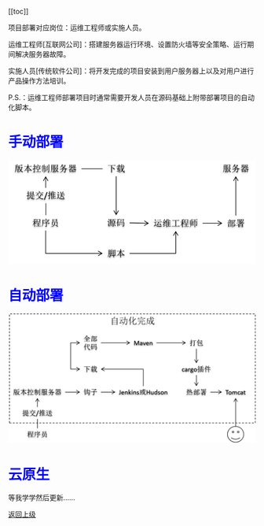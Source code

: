 [[toc]]

项目部署对应岗位：运维工程师或实施人员。

运维工程师[互联网公司]：搭建服务器运行环境、设置防火墙等安全策略、运行期间解决服务器故障。

实施人员[传统软件公司]：将开发完成的项目安装到用户服务器上以及对用户进行产品操作方法培训。

P.S.：运维工程师部署项目时通常需要开发人员在源码基础上附带部署项目的自动化脚本。



# <span style="color:blue;font-weight:bold;">手动部署</span>

![images](./images/017.png)



# <span style="color:blue;font-weight:bold;">自动部署</span>

![images](./images/018.png)



# <span style="color:blue;font-weight:bold;">云原生</span>

等我学学然后更新……



[返回上级](../index.html)